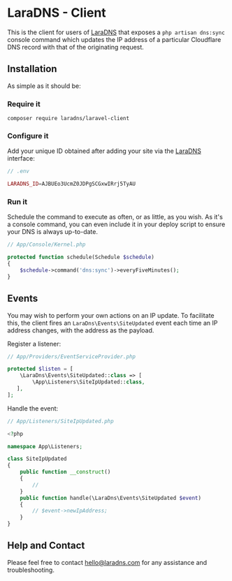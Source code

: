 # LaraDNS - Client

This is the client for users of [LaraDNS](https://laradns.com) that exposes a `php artisan dns:sync` console command which updates the IP address of a particular Cloudflare DNS record with that of the originating request.

## Installation
As simple as it should be:

### Require it
```
composer require laradns/laravel-client
```
### Configure it
Add your unique ID obtained after adding your site via the [LaraDNS](https://laradns.com) interface:

```php
// .env

LARADNS_ID=AJBUEo3UcmZ0JDPgSCGxwIRrj5TyAU
```
### Run it
Schedule the command to execute as often, or as little, as you wish. As it's a console command, you can even include it in your deploy script to ensure your DNS is always up-to-date.
```php
// App/Console/Kernel.php

protected function schedule(Schedule $schedule)
{
    $schedule->command('dns:sync')->everyFiveMinutes();
}
```
## Events
You may wish to perform your own actions on an IP update. To facilitate this, the client fires an `LaraDns\Events\SiteUpdated` event each time an IP address changes, with the address as the payload.

Register a listener:
```php
// App/Providers/EventServiceProvider.php

protected $listen = [
    \LaraDns\Events\SiteUpdated::class => [
        \App\Listeners\SiteIpUpdated::class,
   ],
];

```
Handle the event:
```php
// App/Listeners/SiteIpUpdated.php

<?php

namespace App\Listeners;

class SiteIpUpdated
{
    public function __construct()
    {
        //
    }
    public function handle(\LaraDns\Events\SiteUpdated $event)
    {
        // $event->newIpAddress;
    }
}
```

## Help and Contact
Please feel free to contact hello@laradns.com for any assistance and troubleshooting. 
